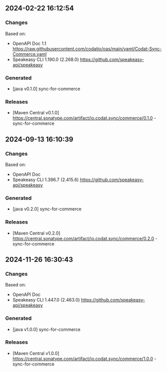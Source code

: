 

## 2024-02-22 16:12:54
### Changes
Based on:
- OpenAPI Doc 1.1 https://raw.githubusercontent.com/codatio/oas/main/yaml/Codat-Sync-Commerce.yaml
- Speakeasy CLI 1.190.0 (2.268.0) https://github.com/speakeasy-api/speakeasy
### Generated
- [java v0.1.0] sync-for-commerce
### Releases
- [Maven Central v0.1.0] https://central.sonatype.com/artifact/io.codat.sync/commerce/0.1.0 - sync-for-commerce

## 2024-09-13 16:10:39
### Changes
Based on:
- OpenAPI Doc  
- Speakeasy CLI 1.396.7 (2.415.6) https://github.com/speakeasy-api/speakeasy
### Generated
- [java v0.2.0] sync-for-commerce
### Releases
- [Maven Central v0.2.0] https://central.sonatype.com/artifact/io.codat.sync/commerce/0.2.0 - sync-for-commerce

## 2024-11-26 16:30:43
### Changes
Based on:
- OpenAPI Doc  
- Speakeasy CLI 1.447.0 (2.463.0) https://github.com/speakeasy-api/speakeasy
### Generated
- [java v1.0.0] sync-for-commerce
### Releases
- [Maven Central v1.0.0] https://central.sonatype.com/artifact/io.codat.sync/commerce/1.0.0 - sync-for-commerce
